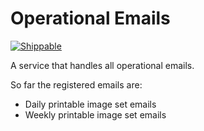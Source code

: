 # Operational Emails

[![Shippable](https://img.shields.io/shippable/55d93b611895ca44740f1857.svg)](https://app.shippable.com/projects/55d93b611895ca44740f1857)

A service that handles all operational emails.

So far the registered emails are:

* Daily printable image set emails
* Weekly printable image set emails
